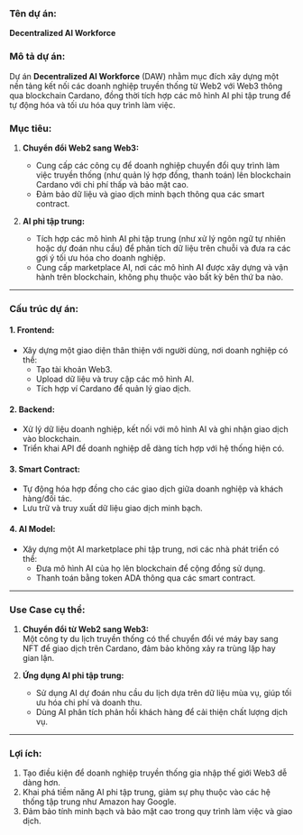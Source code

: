 ### **Tên dự án:**  
**Decentralized AI Workforce**  

### **Mô tả dự án:**  
Dự án **Decentralized AI Workforce** (DAW) nhằm mục đích xây dựng một nền tảng kết nối các doanh nghiệp truyền thống từ Web2 với Web3 thông qua blockchain Cardano, đồng thời tích hợp các mô hình AI phi tập trung để tự động hóa và tối ưu hóa quy trình làm việc.  

### **Mục tiêu:**  
1. **Chuyển đổi Web2 sang Web3:**  
   - Cung cấp các công cụ để doanh nghiệp chuyển đổi quy trình làm việc truyền thống (như quản lý hợp đồng, thanh toán) lên blockchain Cardano với chi phí thấp và bảo mật cao.  
   - Đảm bảo dữ liệu và giao dịch minh bạch thông qua các smart contract.  

2. **AI phi tập trung:**  
   - Tích hợp các mô hình AI phi tập trung (như xử lý ngôn ngữ tự nhiên hoặc dự đoán nhu cầu) để phân tích dữ liệu trên chuỗi và đưa ra các gợi ý tối ưu hóa cho doanh nghiệp.  
   - Cung cấp marketplace AI, nơi các mô hình AI được xây dựng và vận hành trên blockchain, không phụ thuộc vào bất kỳ bên thứ ba nào.  

---

### **Cấu trúc dự án:**  

#### **1. Frontend:**  
- Xây dựng một giao diện thân thiện với người dùng, nơi doanh nghiệp có thể:  
  - Tạo tài khoản Web3.  
  - Upload dữ liệu và truy cập các mô hình AI.  
  - Tích hợp ví Cardano để quản lý giao dịch.  

#### **2. Backend:**  
- Xử lý dữ liệu doanh nghiệp, kết nối với mô hình AI và ghi nhận giao dịch vào blockchain.  
- Triển khai API để doanh nghiệp dễ dàng tích hợp với hệ thống hiện có.  

#### **3. Smart Contract:**  
- Tự động hóa hợp đồng cho các giao dịch giữa doanh nghiệp và khách hàng/đối tác.  
- Lưu trữ và truy xuất dữ liệu giao dịch minh bạch.  

#### **4. AI Model:**  
- Xây dựng một AI marketplace phi tập trung, nơi các nhà phát triển có thể:  
  - Đưa mô hình AI của họ lên blockchain để cộng đồng sử dụng.  
  - Thanh toán bằng token ADA thông qua các smart contract.  

---

### **Use Case cụ thể:**  
1. **Chuyển đổi từ Web2 sang Web3:**  
   Một công ty du lịch truyền thống có thể chuyển đổi vé máy bay sang NFT để giao dịch trên Cardano, đảm bảo không xảy ra trùng lặp hay gian lận.  

2. **Ứng dụng AI phi tập trung:**  
   - Sử dụng AI dự đoán nhu cầu du lịch dựa trên dữ liệu mùa vụ, giúp tối ưu hóa chi phí và doanh thu.  
   - Dùng AI phân tích phản hồi khách hàng để cải thiện chất lượng dịch vụ.  

---

### **Lợi ích:**  
1. Tạo điều kiện để doanh nghiệp truyền thống gia nhập thế giới Web3 dễ dàng hơn.  
2. Khai phá tiềm năng AI phi tập trung, giảm sự phụ thuộc vào các hệ thống tập trung như Amazon hay Google.  
3. Đảm bảo tính minh bạch và bảo mật cao trong quy trình làm việc và giao dịch.  

